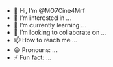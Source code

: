 - 👋 Hi, I’m @MO7Cine4Mrf
- 👀 I’m interested in ...
- 🌱 I’m currently learning ...
- 💞️ I’m looking to collaborate on ...
- 📫 How to reach me ...
- 😄 Pronouns: ...
- ⚡ Fun fact: ...

<!---
MO7Cine4Mrf/MO7Cine4Mrf is a ✨ special ✨ repository because its `README.md` (this file) appears on your GitHub profile.
You can click the Preview link to take a look at your changes.
--->
